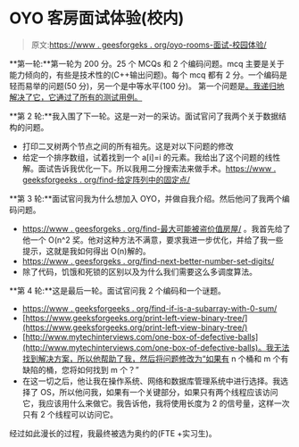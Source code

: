 # OYO 客房面试体验(校内)

> 原文:[https://www . geesforgeks . org/oyo-rooms-面试-校园体验/](https://www.geeksforgeeks.org/oyo-rooms-interview-experience-on-campus/)

**第一轮:**第一轮为 200 分。25 个 MCQs 和 2 个编码问题。mcq 主要是关于能力倾向的，有些是技术性的(C++输出问题)。每个 mcq 都有 2 分。一个编码是轻而易举的问题(50 分)，另一个是中等水平(100 分)。
第一个问题是[。我递归地解决了它，它通过了所有的测试用例。](https://www.geeksforgeeks.org/minimum-number-of-bracket-reversals-needed-to-make-an-expression-balanced/)

**第 2 轮:**我入围了下一轮。这是一对一的采访。面试官问了我两个关于数据结构的问题。

*   打印二叉树两个节点之间的所有祖先。这是对以下问题的修改
*   给定一个排序数组，试着找到一个 a[i]=i 的元素。我给出了这个问题的线性解。面试告诉我优化一下。所以我用二分搜索法来做手术。[https://www . geeksforgeeks . org/find-给定阵列中的固定点/](https://www.geeksforgeeks.org/find-a-fixed-point-in-a-given-array/)

**第 3 轮:**面试官问我为什么想加入 OYO，并做自我介绍。然后他问了我两个编码问题。

*   [https://www . geesforgeks . org/find-最大可能被盗价值房屋/](https://www.geeksforgeeks.org/find-maximum-possible-stolen-value-houses/) 。我首先给了他一个 O(n^2 奖。他对这种方法不满意，要求我进一步优化，并给了我一些提示，这就是我如何得出 O(n)解的。
*   [https://www . geesforgeks . org/find-next-better-number-set-digits/](https://www.geeksforgeeks.org/find-next-greater-number-set-digits/)
*   除了代码，饥饿和死锁的区别以及为什么我们需要这么多调度算法。

 **第 4 轮:**这是最后一轮。面试官问我 2 个编码和一个谜题。

*   [https://www . geeksforgeeks . org/find-if-is-a-subarray-with-0-sum/](https://www.geeksforgeeks.org/find-if-there-is-a-subarray-with-0-sum/)
*   [https://www.geeksforgeeks.org/print-left-view-binary-tree/](https://www.geeksforgeeks.org/print-left-view-binary-tree/)
*   [http://www.mytechinterviews.com/one-box-of-defective-balls](http://www.mytechinterviews.com/one-box-of-defective-balls)。我无法找到解决方案，所以他帮助了我，然后将问题修改为“如果有 n 个桶和 m 个有缺陷的桶，您将如何找到 m 个？”
*   在这一切之后，他让我在操作系统、网络和数据库管理系统中进行选择。我选择了 OS，所以他问我，如果有一个关键部分，如果只有两个线程应该访问它，我应该用什么来做它。我告诉他，我将使用长度为 2 的信号量，这样一次只有 2 个线程可以访问它。

经过如此漫长的过程，我最终被选为奥约的(FTE +实习生)。